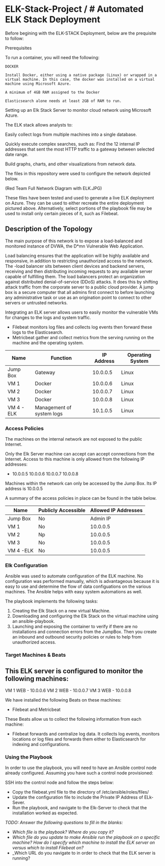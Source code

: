 # ELK-Stack-Project / # Automated ELK Stack Deployment

Before begining with the ELK-STACK Deployment, below are the prequisite to follow:

Prerequisites

To run a container, you will need the following:

    DOCKER

    Install Docker, either using a native package (Linux) or wrapped in a virtual machine. In this case, the docker was installed on a virtual machine using Microsoft Azure.

    A minimum of 4GB RAM assigned to the Docker

    Elasticsearch alone needs at least 2GB of RAM to run.


Setting up an Elk Stack Server to monitor cloud network using Microsoft Azure.

The ELK stack allows analysts to:

Easily collect logs from multiple machines into a single database.

Quickly execute complex searches, such as: Find the 12 internal IP addresses that sent the most HTTP traffic to a gateway between selected date range.

Build graphs, charts, and other visualizations from network data.


The files in this repository were used to configure the network depicted below.

(Red Team Full Network Diagram with ELK.JPG)

These files have been tested and used to generate a live ELK deployment on Azure. They can be used to either recreate the entire deployment pictured above. Alternatively, select portions of the playbook file may be used to install only certain pieces of it, such as Filebeat.

##  Description of the Topology

The main purpose of this network is to expose a load-balanced and monitored instance of DVWA, the D*mn Vulnerable Web Application.

Load balancing ensures that the application will be highly available and responsive, in addition to restricting unauthorized access to the network.
The -load balancer sits between client devices and backend servers, receiving and then distributing incoming requests to any available server capable of fulfilling them.
The load balancers protect an organization against distributed denial-of-service (DDoS) attacks. It does this by shifting attack traffic from the corporate server to a public cloud provider. A jump box is a secure computer that all admins first connect to before launching any administrative task or use as an origination point to connect to other servers or untrusted networks.

Integrating an ELK server allows users to easily monitor the vulnerable VMs for changes to the logs and system traffic.
- Filebeat monitors log files and collects log events then forward these logs to the Elasticsearch.
- Metricbeat gather and collect metrics from the serving running on the machine and the operating system.


| Name          | Function                   | IP Address | Operating System |
|---------------|--------------------------- |------------|------------------|
| Jump Box      | Gateway                    | 10.0.0.5   | Linux            |
| VM 1          | Docker                     | 10.0.0.6   | Linux            |
| VM 2          | Docker                     | 10.0.0.7   | Linux            |
| VM 3          | Docker                     | 10.0.0.8   | Linux            |
| VM 4 - ELK    |Management of system logs   | 10.1.0.5   | Linux            |


### Access Policies

The machines on the internal network are not exposed to the public Internet. 

Only the Elk Server machine can accept  can accept connections from the Internet. Access to this machine is only allowed from the following IP addresses:
- 10.0.0.5
  10.0.0.6
  10.0.0.7
  10.0.0.8

Machines within the network can only be accessed by the Jump Box. Its IP address is 10.0.0.5


A summary of the access policies in place can be found in the table below.

| Name     | Publicly Accessible | Allowed IP Addresses |
|----------|---------------------|----------------------|
| Jump Box | No                  | Admin IP             |
| VM 1     | No                  | 10.0.0.5             |
| VM 2     | Np                  | 10.0.0.5             |
| VM 3     | No                  | 10.0.0.5             |
| VM 4 -ELK| No                  | 10.0.0.5             |

### Elk Configuration

Ansible was used to automate configuration of the ELK machine. No configuration was performed manually, which is advantageous because it is easy to use and determine the flow of data configuations on the various machines. The Ansible helps with easy system automations as well.


The playbook implements the following tasks: 

1. Creating the Elk Stack on a new virtual Machine.
2. Downloading and configuring the Elk Stack on the virtual machine using an ansible-playbook.
3. Launching and exposing the container to verify if there are no installations and connection errors from the JumpBox. Then you create an inbound and outbound security policies or rules to help from unauthorized access.


### Target Machines & Beats
This ELK server is configured to monitor the following machines:
-  
   VM 1 WEB - 10.0.0.6
   VM 2 WEB - 10.0.0.7
   VM 3 WEB - 10.0.0.8

We have installed the following Beats on these machines:
- Filebeat and Metricbeat

These Beats allow us to collect the following information from each machine:
- Filebeat forwards and centralize log data. It collects log events, monitors locations or log files and forwards them either to Elasticsearch for indexing and configurations.

### Using the Playbook
In order to use the playbook, you will need to have an Ansible control node already configured. Assuming you have such a control node provisioned: 

SSH into the control node and follow the steps below:
- Copy the filebeat.yml file to the directory of /etc/ansible/roles/files/
- Update the configuration file to include the Private IP Address of ELk-Sever.
- Run the playbook, and navigate to the Elk-Server to check that the installation worked as expected.


_TODO: Answer the following questions to fill in the blanks:_
- _Which file is the playbook? Where do you copy it?_
- _Which file do you update to make Ansible run the playbook on a specific machine? How do I specify which machine to install the ELK server on versus which to install Filebeat on?_
- _Which URL do you navigate to in order to check that the ELK server is running?

